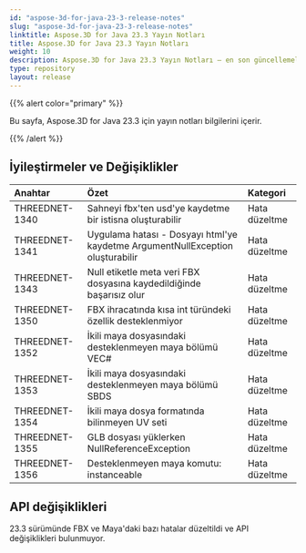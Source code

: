 ```yaml
---
id: "aspose-3d-for-java-23-3-release-notes"
slug: "aspose-3d-for-java-23-3-release-notes"
linktitle: Aspose.3D for Java 23.3 Yayın Notları
title: Aspose.3D for Java 23.3 Yayın Notları
weight: 10
description: Aspose.3D for Java 23.3 Yayın Notları – en son güncellemeler ve düzeltmeler.
type: repository
layout: release
---
```


{{% alert color="primary" %}}

Bu sayfa, Aspose.3D for Java 23.3 için yayın notları bilgilerini içerir.

{{% /alert %}}
## **İyileştirmeler ve Değişiklikler**

|**Anahtar**|**Özet**|**Kategori**|
| :- | :- | :- |
| THREEDNET-1340 | Sahneyi fbx'ten usd'ye kaydetme bir istisna oluşturabilir | Hata düzeltme |
| THREEDNET-1341 | Uygulama hatası - Dosyayı html'ye kaydetme ArgumentNullException oluşturabilir | Hata düzeltme |
| THREEDNET-1343 | Null etiketle meta veri FBX dosyasına kaydedildiğinde başarısız olur | Hata düzeltme |
| THREEDNET-1350 | FBX ihracatında kısa int türündeki özellik desteklenmiyor | Hata düzeltme |
| THREEDNET-1352 | İkili maya dosyasındaki desteklenmeyen maya bölümü VEC# | Hata düzeltme |
| THREEDNET-1353 | İkili maya dosyasındaki desteklenmeyen maya bölümü SBDS | Hata düzeltme |
| THREEDNET-1354 | İkili maya dosya formatında bilinmeyen UV seti | Hata düzeltme |
| THREEDNET-1355 | GLB dosyası yüklerken NullReferenceException | Hata düzeltme |
| THREEDNET-1356 | Desteklenmeyen maya komutu: instanceable | Hata düzeltme |


## API değişiklikleri ##

23.3 sürümünde FBX ve Maya'daki bazı hatalar düzeltildi ve API değişiklikleri bulunmuyor.